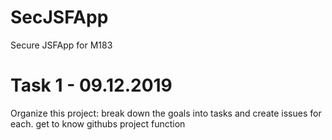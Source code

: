 # SecJSFApp
Secure JSFApp for M183

# Task 1 - 09.12.2019
Organize this project:
break down the goals into tasks and create issues for each. get to know githubs project function
